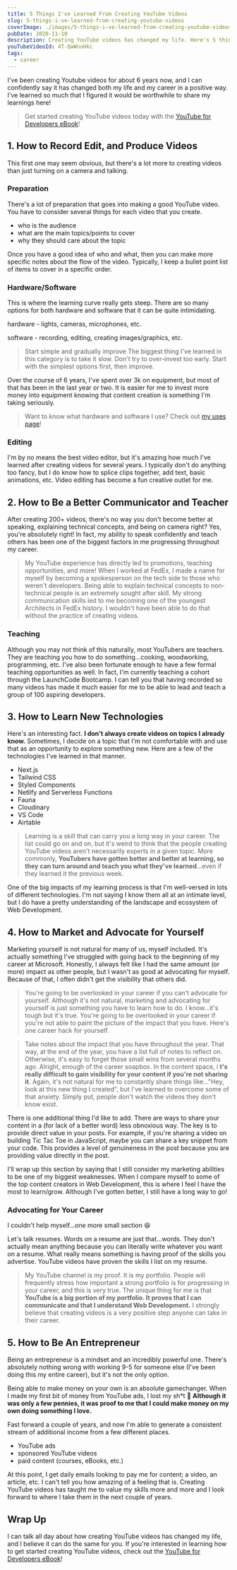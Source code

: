 ```yaml
---
title: 5 Things I've Learned From Creating YouTube Videos
slug: 5-things-i-ve-learned-from-creating-youtube-videos
coverImage: ./images/5-things-i-ve-learned-from-creating-youtube-videos/cover.png
pubDate: 2020-11-10
description: Creating YouTube videos has changed my life. Here's 5 things I've learned!
youTubeVideoId: 4T-QwWnuHkc
tags:
  - career
---
```


I've been creating Youtube videos for about 6 years now, and I can confidently say it has changed both my life and my career in a positive way. I've learned so much that I figured it would be worthwhile to share my learnings here!

> Get started creating YouTube videos today with the [YouTube for Developers eBook](http://youtubefordevelopers.com/)!

## [](#1-how-to-record-edit-and-produce-videos)1\. How to Record Edit, and Produce Videos

This first one may seem obvious, but there's a lot more to creating videos than just turning on a camera and talking.

### [](#preparation)Preparation

There's a lot of preparation that goes into making a good YouTube video. You have to consider several things for each video that you create.

- who is the audience
- what are the main topics/points to cover
- why they should care about the topic

Once you have a good idea of who and what, then you can make more specific notes about the flow of the video. Typically, I keep a bullet point list of items to cover in a specific order.

### [](#hardwaresoftware)Hardware/Software

This is where the learning curve really gets steep. There are so many options for both hardware and software that it can be quite intimidating.

hardware - lights, cameras, microphones, etc.

software - recording, editing, creating images/graphics, etc.

> Start simple and gradually improve
> The biggest thing I've learned in this category is to take it slow. Don't try to over-invest too early. Start with the simplest options first, then improve.

Over the course of 6 years, I've spent over 3k on equipment, but most of that has been in the last year or two. It is easier for me to invest more money into equipment knowing that content creation is something I'm taking seriously.

> Want to know what hardware and software I use? Check out [my uses page](http://jamesqquick.com/uses)!

### [](#editing)Editing

I'm by no means the best video editor, but it's amazing how much I've learned after creating videos for several years. I typically don't do anything too fancy, but I do know how to splice clips together, add text, basic animations, etc. Video editing has become a fun creative outlet for me.

## [](#2-how-to-be-a-better-communicator-and-teacher)2\. How to Be a Better Communicator and Teacher

After creating 200+ videos, there's no way you don't become better at speaking, explaining technical concepts, and being on camera right? Yes, you're absolutely right! In fact, my ability to speak confidently and teach others has been one of the biggest factors in me progressing throughout my career.

> My YouTube experience has directly led to promotions, teaching opportunities, and more!
> When I worked at FedEx, I made a name for myself by becoming a spokesperson on the tech side to those who weren't developers. Being able to explain technical concepts to non-technical people is an extremely sought after skill. My strong communication skills led to me becoming one of the youngest Architects in FedEx history. I wouldn't have been able to do that without the practice of creating videos.

### [](#teaching)Teaching

Although you may not think of this naturally, most YouTubers are teachers. They are teaching you how to do something...cooking, woodworking, programming, etc. I've also been fortunate enough to have a few formal teaching opportunities as well. In fact, I'm currently teaching a cohort through the LaunchCode Bootcamp. I can tell you that having recorded so many videos has made it much easier for me to be able to lead and teach a group of 100 aspiring developers.

## [](#3-how-to-learn-new-technologies)3\. How to Learn New Technologies

Here's an interesting fact. **I don't always create videos on topics I already know.** Sometimes, I decide on a topic that I'm not comfortable with and use that as an opportunity to explore something new. Here are a few of the technologies I've learned in that manner.

- Next.js
- Tailwind CSS
- Styled Components
- Netlify and Serverless Functions
- Fauna
- Cloudinary
- VS Code
- Airtable

> Learning is a skill that can carry you a long way in your career.
> The list could go on and on, but it's weird to think that the people creating YouTube videos aren't necessarily experts in a given topic. More commonly, **YouTubers have gotten better and better at learning, so they can turn around and teach you what they've learned**...even if they learned it the previous week.

One of the big impacts of my learning process is that I'm well-versed in lots of different technologies. I'm not saying I know them all at an intimate level, but I do have a pretty understanding of the landscape and ecosystem of Web Development.

## [](#4-how-to-market-and-advocate-for-yourself)4\. How to Market and Advocate for Yourself

Marketing yourself is not natural for many of us, myself included. It's actually something I've struggled with going back to the beginning of my career at Microsoft. Honestly, I always felt like I had the same amount (or more) impact as other people, but I wasn't as good at advocating for myself. Because of that, I often didn't get the visibility that others did.

> You're going to be overlooked in your career if you can't advocate for yourself.
> Although it's not natural, marketing and advocating for yourself is just something you have to learn how to do. I know...it's tough but it's true. You're going to be overlooked in your career if you're not able to paint the picture of the impact that you have. Here's one career hack for yourself.

> Take notes about the impact that you have throughout the year. That way, at the end of the year, you have a list full of notes to reflect on. Otherwise, it's easy to forget those small wins from several months ago.
> Alright, enough of the career soapbox. In the content space, i **t's really difficult to gain visibility for your content if you're not sharing it**. Again, it's not natural for me to constantly share things like..."Hey, look at this new thing I created", but I've learned to overcome some of that anxiety. Simply put, people don't watch the videos they don't know exist.

There is one additional thing I'd like to add. There are ways to share your content in a (for lack of a better word) less obnoxious way. The key is to provide direct value in your posts. For example, if you're sharing a video on building Tic Tac Toe in JavaScript, maybe you can share a key snippet from your code. This provides a level of genuineness in the post because you are providing value directly in the post.

I'll wrap up this section by saying that I still consider my marketing abilities to be one of my biggest weaknesses. When I compare myself to some of the top content creators in Web Development, this is where I feel I have the most to learn/grow. Although I've gotten better, I still have a long way to go!

### [](#advocating-for-your-career)Advocating for Your Career

I couldn't help myself...one more small section 😆

Let's talk resumes. Words on a resume are just that...words. They don't actually mean anything because you can literally write whatever you want on a resume. What really means something is having proof of the skills you advertise. YouTube videos have proven the skills I list on my resume.

> My YouTube channel is my proof. It is my portfolio.
> People will frequently stress how important a strong portfolio is for progressing in your career, and this is very true. The unique thing for me is that **YouTube is a big portion of my portfolio. It proves that I can communicate and that I understand Web Development.** I strongly believe that creating videos is a very positive step anyone can take in their career.

## [](#5-how-to-be-an-entrepreneur)5\. How to Be An Entrepreneur

Being an entrepreneur is a mindset and an incredibly powerful one. There's absolutely nothing wrong with working 9-5 for someone else (I've been doing this my entire career), but it's not the only option.

Being able to make money on your own is an absolute gamechanger. When I made my first bit of money from YouTube ads, I lost my sh\*t 🤣 **Although it was only a few pennies, it was proof to me that I could make money on my own doing something I love.**

Fast forward a couple of years, and now I'm able to generate a consistent stream of additional income from a few different places.

- YouTube ads
- sponsored YouTube videos
- paid content (courses, eBooks, etc.)

At this point, I get daily emails looking to pay me for content; a video, an article, etc. I can't tell you how amazing of a feeling that is. Creating YouTube videos has taught me to value my skills more and more and I look forward to where I take them in the next couple of years.

## [](#wrap-up)Wrap Up

I can talk all day about how creating YouTube videos has changed my life, and I believe it can do the same for you. If you're interested in learning how to get started creating YouTube videos, check out the [YouTube for Developers eBook](http://youtubefordevelopers.com/)!

